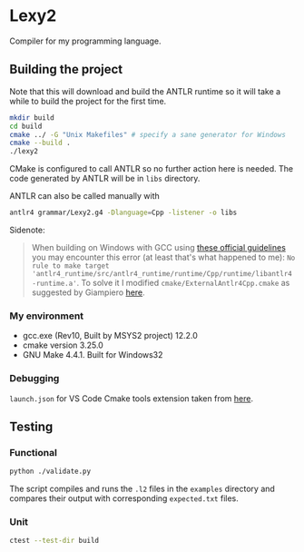# Lexy2
Compiler for my programming language.

## Building the project
Note that this will download and build the ANTLR runtime so it will take a while to build the project for the first time.
```bash
mkdir build
cd build
cmake ../ -G "Unix Makefiles" # specify a sane generator for Windows
cmake --build .
./lexy2
```

CMake is configured to call ANTLR so no further action here is needed.
The code generated by ANTLR will be in `libs` directory.

ANTLR can also be called manually with
```bash
antlr4 grammar/Lexy2.g4 -Dlanguage=Cpp -listener -o libs
```

Sidenote:
> When building on Windows with GCC using [these official guidelines](https://github.com/antlr/antlr4/tree/master/runtime/Cpp/cmake) you may encounter this error (at least that's what happened to me):
> `No rule to make target 'antlr4_runtime/src/antlr4_runtime/runtime/Cpp/runtime/libantlr4-runtime.a'`.
> To solve it I modified `cmake/ExternalAntlr4Cpp.cmake` as suggested by Giampiero [here](https://github.com/antlr/antlr4/issues/4141).

### My environment
* gcc.exe (Rev10, Built by MSYS2 project) 12.2.0
* cmake version 3.25.0
* GNU Make 4.4.1. Built for Windows32

### Debugging
`launch.json` for VS Code Cmake tools extension taken from [here](https://github.com/microsoft/vscode-cmake-tools/blob/main/docs/debug-launch.md#debug-using-a-launchjson-file).

## Testing
### Functional
```bash
python ./validate.py
```
The script compiles and runs the `.l2` files in the `examples` directory and compares their output with corresponding `expected.txt` files.

### Unit
```bash
ctest --test-dir build
```